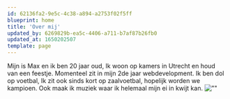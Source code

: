 ```yaml
---
id: 62136fa2-9e5c-4c38-a894-a2753f02f5ff
blueprint: home
title: 'Over mij'
updated_by: 6269829b-ea5c-4406-a711-b7af87b26fb0
updated_at: 1650202507
template: page
---
```

Mijn is Max en ik ben 20 jaar oud, Ik woon op kamers in Utrecht en houd van een feestje. Momenteel zit in mijn 2de jaar webdevelopment. Ik ben dol op voetbal, Ik zit ook sinds kort op zaalvoetbal, hopelijk worden we kampioen. Ook maak ik muziek waar ik helemaal mijn ei in kwijt kan.
![""](/assets/content/PHOTO-2022-04-12-13-26-12.jpg)
